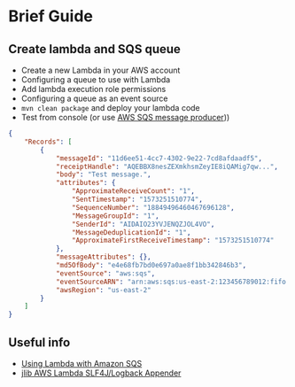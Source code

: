 # Brief Guide

## Create lambda and SQS queue

* Create a new Lambda in your AWS account
* Configuring a queue to use with Lambda
* Add lambda execution role permissions
* Configuring a queue as an event source
* `mvn clean package` and deploy your lambda code
* Test from console (or use [AWS SQS message producer](https://github.com/KostyantynPanchenko/aws-sqs-message-producer)))

```json
{
    "Records": [
        {
            "messageId": "11d6ee51-4cc7-4302-9e22-7cd8afdaadf5",
            "receiptHandle": "AQEBBX8nesZEXmkhsmZeyIE8iQAMig7qw...",
            "body": "Test message.",
            "attributes": {
                "ApproximateReceiveCount": "1",
                "SentTimestamp": "1573251510774",
                "SequenceNumber": "18849496460467696128",
                "MessageGroupId": "1",
                "SenderId": "AIDAIO23YVJENQZJOL4VO",
                "MessageDeduplicationId": "1",
                "ApproximateFirstReceiveTimestamp": "1573251510774"
            },
            "messageAttributes": {},
            "md5OfBody": "e4e68fb7bd0e697a0ae8f1bb342846b3",
            "eventSource": "aws:sqs",
            "eventSourceARN": "arn:aws:sqs:us-east-2:123456789012:fifo.fifo",
            "awsRegion": "us-east-2"
        }
    ]
}
```

## Useful info
* [Using Lambda with Amazon SQS](https://docs.aws.amazon.com/lambda/latest/dg/with-sqs.html)
* [jlib AWS Lambda SLF4J/Logback Appender](https://github.com/jlib-framework/jlib-awslambda-logback)
